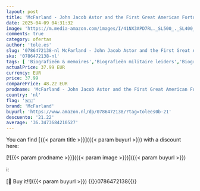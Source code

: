 ```yaml
---
layout: post
title: 'McFarland - John Jacob Astor and the First Great American Fortune'
date: 2025-04-09 04:31:32
image: 'https://m.media-amazon.com/images/I/41NX3APD7RL._SL500_._SL400_.jpg'
comments: true
category: ofertas
author: 'tole.es'
slug: '0786472138-nl McFarland - John Jacob Astor and the First Great American...'
sku: '0786472138-nl'
tags: [ 'Biografieën & memoires','Biografieën militaire leiders','Biografieën van economen','Biografieën van leiders & bijzondere mensen','Biografieën van professionals & academici','Biografieën van zakenlui','Boeken','Economie','Engelstalige boeken','Featured Categories','Geschiedenis','Geschiedenis van Noord- & Zuid-Amerika','Geschiedenis van de VS','Historische biografieën','Historische biografieën Verenigde Staten','Historische biografieën per regio en land','Regio & landen','Zakenwereld & economie','mcfarland','🇳🇱', ]
actualPrice: 37.99 EUR
currency: EUR
price: 37.99
comparePrice: 48.22 EUR
prodname: 'McFarland - John Jacob Astor and the First Great American Fortune'
country: 'nl'
flag: '🇳🇱'
brand: 'McFarland'
buyurl: 'https://www.amazon.nl/dp/0786472138/?tag=tolees0b-21'
descuento: '21.22'
average: '36.3473684210527'
---
```


You can find [{{< param title >}}]({{< param buyurl >}}) with a discount here:

[![{{< param prodname >}}]({{< param image >}})]({{< param buyurl >}})

ℹ️:


[🛒 Buy it!!]({{< param buyurl >}})
{{<world>}}0786472138{{</world>}}
